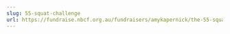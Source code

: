 ```yaml
---
slug: 55-squat-challenge
url: https://fundraise.nbcf.org.au/fundraisers/amykapernick/the-55-squat-challenge
---
```

